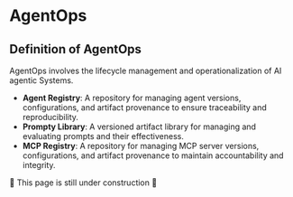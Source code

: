 # AgentOps

## Definition of AgentOps

AgentOps involves the lifecycle management and operationalization of AI agentic Systems.

- **Agent Registry**: A repository for managing agent versions, configurations, and artifact provenance to ensure traceability and reproducibility.
- **Prompty Library**: A versioned artifact library for managing and evaluating prompts and their effectiveness.
- **MCP Registry**: A repository for managing MCP server versions, configurations, and artifact provenance to maintain accountability and integrity.

🚧 This page is still under construction 🚧
